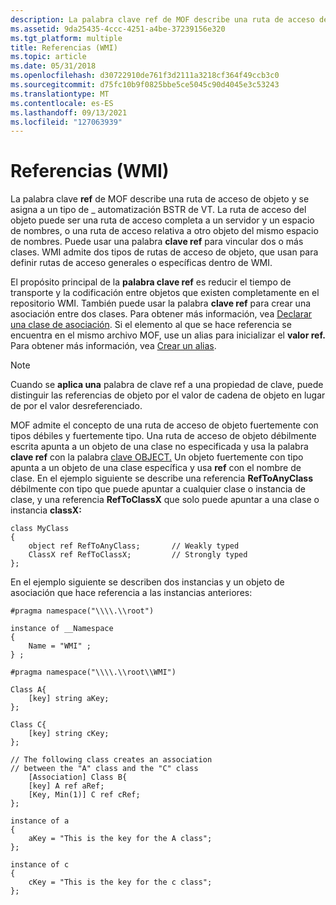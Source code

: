 ```yaml
---
description: La palabra clave ref de MOF describe una ruta de acceso de objeto y se asigna a un tipo de \_ automatización BSTR de VT.
ms.assetid: 9da25435-4ccc-4251-a4be-37239156e320
ms.tgt_platform: multiple
title: Referencias (WMI)
ms.topic: article
ms.date: 05/31/2018
ms.openlocfilehash: d30722910de761f3d2111a3218cf364f49ccb3c0
ms.sourcegitcommit: d75fc10b9f0825bbe5ce5045c90d4045e3c53243
ms.translationtype: MT
ms.contentlocale: es-ES
ms.lasthandoff: 09/13/2021
ms.locfileid: "127063939"
---
```

# <a name="references-wmi"></a>Referencias (WMI)

La palabra clave **ref** de MOF describe una ruta de acceso de objeto y se asigna a un tipo de \_ automatización BSTR de VT. La ruta de acceso del objeto puede ser una ruta de acceso completa a un servidor y un espacio de nombres, o una ruta de acceso relativa a otro objeto del mismo espacio de nombres. Puede usar una palabra **clave ref** para vincular dos o más clases. WMI admite dos tipos de rutas de acceso de objeto, que usan para definir rutas de acceso generales o específicas dentro de WMI.

El propósito principal de la **palabra clave ref** es reducir el tiempo de transporte y la codificación entre objetos que existen completamente en el repositorio WMI. También puede usar la palabra **clave ref** para crear una asociación entre dos clases. Para obtener más información, vea [Declarar una clase de asociación](declaring-an-association-class.md). Si el elemento al que se hace referencia se encuentra en el mismo archivo MOF, use un alias para inicializar el **valor ref.** Para obtener más información, vea [Crear un alias](creating-an-alias.md).

> [!Note]  
> Cuando se **aplica una** palabra de clave ref a una propiedad de clave, puede distinguir las referencias de objeto por el valor de cadena de objeto en lugar de por el valor desreferenciado.

 

MOF admite el concepto de una ruta de acceso de objeto fuertemente con tipos débiles y fuertemente tipo. Una ruta de acceso de objeto débilmente escrita apunta a un objeto de una clase no especificada y usa la palabra **clave ref** con la palabra [clave OBJECT.](object.md) Un objeto fuertemente con tipo apunta a un objeto de una clase específica y usa **ref** con el nombre de clase. En el ejemplo siguiente se describe una referencia **RefToAnyClass** débilmente con tipo que puede apuntar a cualquier clase o instancia de clase, y una referencia **RefToClassX** que solo puede apuntar a una clase o instancia **classX:**

``` syntax
class MyClass
{
    object ref RefToAnyClass;       // Weakly typed
    ClassX ref RefToClassX;         // Strongly typed
};
```

En el ejemplo siguiente se describen dos instancias y un objeto de asociación que hace referencia a las instancias anteriores:

``` syntax
#pragma namespace("\\\\.\\root")

instance of __Namespace
{
    Name = "WMI" ;
} ;

#pragma namespace("\\\\.\\root\\WMI")

Class A{
    [key] string aKey;
};

Class C{
    [key] string cKey;
};

// The following class creates an association 
// between the "A" class and the "C" class
    [Association] Class B{
    [key] A ref aRef;
    [Key, Min(1)] C ref cRef;
};

instance of a
{
    aKey = "This is the key for the A class";
};

instance of c
{
    cKey = "This is the key for the c class";
};
```

 

 



